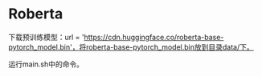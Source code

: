 # Roberta
下载预训练模型：url = 'https://cdn.huggingface.co/roberta-base-pytorch_model.bin'，将roberta-base-pytorch_model.bin放到目录data/下。

运行main.sh中的命令。
